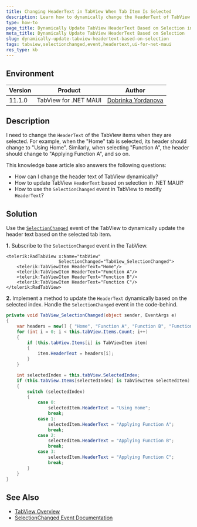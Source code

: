 ```yaml
---
title: Changing HeaderText in TabView When Tab Item Is Selected
description: Learn how to dynamically change the HeaderText of TabView items when a tab is selected in UI for .NET MAUI.
type: how-to
page_title: Dynamically Update TabView HeaderText Based on Selection in UI for .NET MAUI
meta_title: Dynamically Update TabView HeaderText Based on Selection
slug: dynamically-update-tabview-headertext-based-on-selection
tags: tabview,selectionchanged,event,headertext,ui-for-net-maui
res_type: kb
---
```


## Environment

| Version | Product | Author | 
| --- | --- | ---- | 
| 11.1.0 | TabView for .NET MAUI | [Dobrinka Yordanova](https://www.telerik.com/blogs/author/dobrinka-yordanova)|

## Description

I need to change the `HeaderText` of the TabView items when they are selected. For example, when the "Home" tab is selected, its header should change to "Using Home". Similarly, when selecting "Function A", the header should change to "Applying Function A", and so on.

This knowledge base article also answers the following questions:
- How can I change the header text of TabView dynamically?
- How to update TabView `HeaderText` based on selection in .NET MAUI?
- How to use the `SelectionChanged` event in TabView to modify `HeaderText`?

## Solution

Use the [`SelectionChanged`](https://docs.telerik.com/devtools/maui/controls/tabview/selection#events) event of the TabView to dynamically update the header text based on the selected tab item.

**1.** Subscribe to the `SelectionChanged` event in the TabView.

```xaml
<telerik:RadTabView x:Name="tabView"
                    SelectionChanged="TabView_SelectionChanged">
    <telerik:TabViewItem HeaderText="Home"/>
    <telerik:TabViewItem HeaderText="Function A"/>
    <telerik:TabViewItem HeaderText="Function B"/>
    <telerik:TabViewItem HeaderText="Function C"/>
</telerik:RadTabView>
```

**2.** Implement a method to update the `HeaderText` dynamically based on the selected index. Handle the `SelectionChanged` event in the code-behind.

```csharp
private void TabView_SelectionChanged(object sender, EventArgs e)
{
    var headers = new[] { "Home", "Function A", "Function B", "Function C" };
    for (int i = 0; i < this.tabView.Items.Count; i++)
    {
        if (this.tabView.Items[i] is TabViewItem item)
        {
            item.HeaderText = headers[i];
        }
    }

    int selectedIndex = this.tabView.SelectedIndex;
    if (this.tabView.Items[selectedIndex] is TabViewItem selectedItem)
    {
        switch (selectedIndex)
        {
            case 0:
                selectedItem.HeaderText = "Using Home";
                break;
            case 1:
                selectedItem.HeaderText = "Applying Function A";
                break;
            case 2:
                selectedItem.HeaderText = "Applying Function B";
                break;
            case 3:
                selectedItem.HeaderText = "Applying Function C";
                break;
        }
    }
}
```

## See Also

- [TabView Overview](https://docs.telerik.com/devtools/maui/controls/tabview/overview)
- [SelectionChanged Event Documentation](https://docs.telerik.com/devtools/maui/controls/tabview/selection#events)
